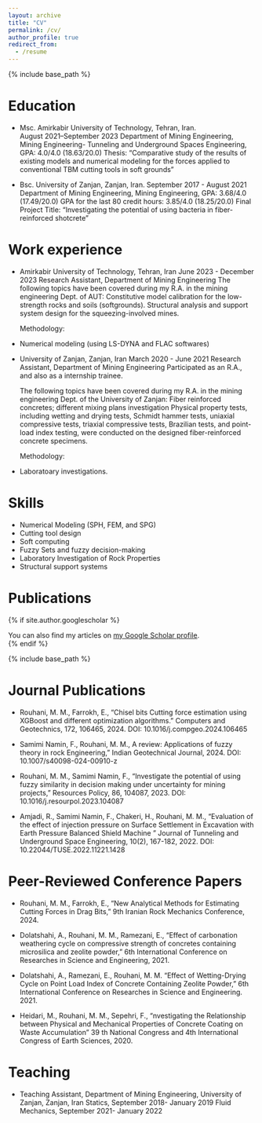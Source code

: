 ```yaml
---
layout: archive
title: "CV"
permalink: /cv/
author_profile: true
redirect_from:
  - /resume
---
```


{% include base_path %}

Education
======
* Msc.	Amirkabir University of Technology, Tehran, Iran.                                  
  August 2021–September 2023
  Department of Mining Engineering,
  Mining Engineering- Tunneling and Underground Spaces Engineering,
  GPA: 4.0/4.0 (18.63/20.0)
  Thesis: “Comparative study of the results of existing models and numerical modeling for the forces applied to conventional TBM cutting tools in soft grounds”

* Bsc.	University of Zanjan, Zanjan, Iran.
  September 2017 - August 2021
  Department of Mining Engineering,
  Mining Engineering,
  GPA: 3.68/4.0 (17.49/20.0)
  GPA for the last 80 credit hours: 3.85/4.0 (18.25/20.0) 
  Final Project Title: “Investigating the potential of using bacteria in fiber-reinforced shotcrete”


Work experience
======
* Amirkabir University of Technology, Tehran, Iran
  June 2023 - December 2023
  Research Assistant, Department of Mining Engineering
  The following topics have been covered during my R.A. in the mining engineering Dept. of AUT:
  	Constitutive model calibration for the low-strength rocks and soils (softgrounds).
  	Structural analysis and support system design for the squeezing-involved mines.

  Methodology:
*	Numerical modeling (using LS-DYNA and FLAC softwares)


* University of Zanjan, Zanjan, Iran
  March 2020 - June 2021
  Research Assistant, Department of Mining Engineering
  	Participated as an R.A., and also as a internship trainee.

  The following topics have been covered during my R.A. in the mining engineering Dept. of the University of Zanjan:
	  Fiber reinforced concretes; different mixing plans investigation
  	Physical property tests, including wetting and drying tests, Schmidt hammer tests, uniaxial compressive tests, triaxial compressive tests, Brazilian tests, and point-load index testing, were conducted on the designed fiber-reinforced concrete specimens.

  Methodology:
*	Laboratoary investigations.

  
Skills
======
* Numerical Modeling (SPH, FEM, and SPG)
* Cutting tool design
* Soft computing
* Fuzzy Sets and fuzzy decision-making
* Laboratory Investigation of Rock Properties 
* Structural support systems


Publications
======
{% if site.author.googlescholar %}
  <div class="wordwrap">You can also find my articles on <a href="{{site.author.googlescholar}}">my Google Scholar profile</a>.</div>
{% endif %}

{% include base_path %}

Journal Publications
======

* Rouhani, M. M., Farrokh, E., “Chisel bits Cutting force estimation using XGBoost and different optimization algorithms.” Computers and Geotechnics, 172, 106465, 2024. DOI: 10.1016/j.compgeo.2024.106465

* Samimi Namin, F., Rouhani, M. M., A review: Applications of fuzzy theory in rock Engineering,” Indian Geotechnical Journal, 2024. DOI: 10.1007/s40098-024-00910-z

* Rouhani, M. M., Samimi Namin, F., “Investigate the potential of using fuzzy similarity in decision making under uncertainty for mining projects,” Resources Policy, 86, 104087, 2023. DOI:  10.1016/j.resourpol.2023.104087

* Amjadi, R., Samimi Namin, F., Chakeri, H., Rouhani, M. M., “Evaluation of the effect of injection pressure on Surface Settlement in Excavation with Earth Pressure Balanced Shield Machine ” Journal of Tunneling and Underground Space Engineering, 10(2), 167-182, 2022. DOI: 10.22044/TUSE.2022.11221.1428

Peer-Reviewed Conference Papers
======
* Rouhani, M. M., Farrokh, E., “New Analytical Methods for Estimating Cutting Forces in Drag Bits,” 9th Iranian Rock Mechanics Conference, 2024.

* Dolatshahi, A., Rouhani, M. M., Ramezani, E., “Effect of carbonation weathering cycle on compressive strength of concretes containing microsilica and zeolite powder,” 6th International Conference on Researches in Science and Engineering, 2021.

* Dolatshahi, A., Ramezani, E., Rouhani, M. M. “Effect of Wetting-Drying Cycle on Point Load Index of Concrete Containing Zeolite Powder,” 6th International Conference on Researches in Science and Engineering. 2021.
 
* Heidari, M., Rouhani, M. M., Sepehri, F., “nvestigating the Relationship between Physical and Mechanical Properties of Concrete Coating on Waste Accumulation” 39 th National Congress and 4th International Congress of Earth Sciences, 2020.

  
Teaching
======

* Teaching Assistant, Department of Mining Engineering, University of Zanjan, Zanjan, Iran
  Statics, September 2018- January 2019
  Fluid Mechanics, September 2021- January 2022
  
